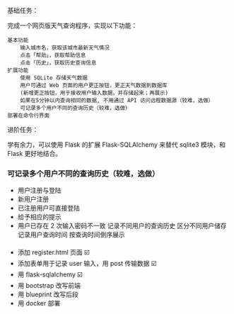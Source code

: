 基础任务：

完成一个网页版天气查询程序，实现以下功能：

    基本功能
        输入城市名，获取该城市最新天气情况
        点击「帮助」，获取帮助信息
        点击「历史」，获取历史查询信息
    扩展功能
        使用 SQLite 存储天气数据
        用户可通过 Web 页面的用户更正按钮，更正天气数据到数据库
        (新增更正按钮，用于接收用户输入数据，并存储起来；再展示)
        如果在5分钟以内查询相同的数据, 不用通过 API 访问远程数据源（较难，选做）
        可记录多个用户不同的查询历史（较难，选做）
    部署在命令行界面

进阶任务：

学有余力，可以使用 Flask 的扩展 Flask-SQLAlchemy 来替代 sqlite3 模块，和 Flask 更好地结合。
### 可记录多个用户不同的查询历史（较难，选做）
- 用户注册与登陆
- 新用户注册
- 已注册用户可直接登陆
- 给予相应的提示
- 用户已存在
2 次输入密码不一致
记录不同用户的查询历史
区分不同用户储存
记录用户查询时间
按查询时间倒序展示
####
- 添加 register.html 页面 ☑️
- 添加表单用于记录 user 输入，用 post 传输数据 ☑️
- 用 flask-sqlalchemy ☑️
- 用 bootstrap 改写前端 
- 用 blueprint 改写后段
- 用 docker 部署
